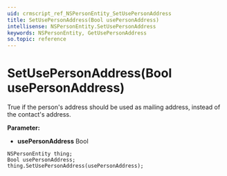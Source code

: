 ```yaml
---
uid: crmscript_ref_NSPersonEntity_SetUsePersonAddress
title: SetUsePersonAddress(Bool usePersonAddress)
intellisense: NSPersonEntity.SetUsePersonAddress
keywords: NSPersonEntity, GetUsePersonAddress
so.topic: reference
---
```


# SetUsePersonAddress(Bool usePersonAddress)

True if the person's address should be used as mailing address, instead of the contact's address.

**Parameter:** 
 - **usePersonAddress** Bool

```crmscript
NSPersonEntity thing;
Bool usePersonAddress;
thing.SetUsePersonAddress(usePersonAddress);
```

